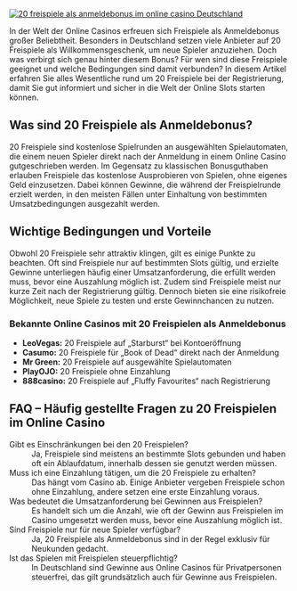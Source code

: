 [![20 freispiele als anmeldebonus im online casino Deutschland](https://123-caf.pages.dev/gitsignup.png)](https://vrmoo.ru/Bt82HjjY)

<p>In der Welt der Online Casinos erfreuen sich Freispiele als Anmeldebonus großer Beliebtheit. Besonders in Deutschland setzen viele Anbieter auf 20 Freispiele als Willkommensgeschenk, um neue Spieler anzuziehen. Doch was verbirgt sich genau hinter diesem Bonus? Für wen sind diese Freispiele geeignet und welche Bedingungen sind damit verbunden? In diesem Artikel erfahren Sie alles Wesentliche rund um 20 Freispiele bei der Registrierung, damit Sie gut informiert und sicher in die Welt der Online Slots starten können.</p>  <h2>Was sind 20 Freispiele als Anmeldebonus?</h2> <p>20 Freispiele sind kostenlose Spielrunden an ausgewählten Spielautomaten, die einem neuen Spieler direkt nach der Anmeldung in einem Online Casino gutgeschrieben werden. Im Gegensatz zu klassischen Bonusguthaben erlauben Freispiele das kostenlose Ausprobieren von Spielen, ohne eigenes Geld einzusetzen. Dabei können Gewinne, die während der Freispielrunde erzielt werden, in den meisten Fällen unter Einhaltung von bestimmten Umsatzbedingungen ausgezahlt werden.</p>  <h2>Wichtige Bedingungen und Vorteile</h2> <p>Obwohl 20 Freispiele sehr attraktiv klingen, gilt es einige Punkte zu beachten. Oft sind Freispiele nur auf bestimmten Slots gültig, und erzielte Gewinne unterliegen häufig einer Umsatzanforderung, die erfüllt werden muss, bevor eine Auszahlung möglich ist. Zudem sind Freispiele meist nur kurze Zeit nach der Registrierung gültig. Dennoch bieten sie eine risikofreie Möglichkeit, neue Spiele zu testen und erste Gewinnchancen zu nutzen.</p>  <h3>Bekannte Online Casinos mit 20 Freispielen als Anmeldebonus</h3> <ul>   <li><strong>LeoVegas:</strong> 20 Freispiele auf „Starburst“ bei Kontoeröffnung</li>   <li><strong>Casumo:</strong> 20 Freispiele für „Book of Dead“ direkt nach der Anmeldung</li>   <li><strong>Mr Green:</strong> 20 Freispiele auf ausgewählte Spielautomaten</li>   <li><strong>PlayOJO:</strong> 20 Freispiele ohne Einzahlung</li>   <li><strong>888casino:</strong> 20 Freispiele auf „Fluffy Favourites“ nach Registrierung</li> </ul>  <h2>FAQ – Häufig gestellte Fragen zu 20 Freispielen im Online Casino</h2> <dl>   <dt>Gibt es Einschränkungen bei den 20 Freispielen?</dt>   <dd>Ja, Freispiele sind meistens an bestimmte Slots gebunden und haben oft ein Ablaufdatum, innerhalb dessen sie genutzt werden müssen.</dd>    <dt>Muss ich eine Einzahlung tätigen, um die 20 Freispiele zu erhalten?</dt>   <dd>Das hängt vom Casino ab. Einige Anbieter vergeben Freispiele schon ohne Einzahlung, andere setzen eine erste Einzahlung voraus.</dd>    <dt>Was bedeutet die Umsatzanforderung bei Gewinnen aus Freispielen?</dt>   <dd>Es handelt sich um die Anzahl, wie oft der Gewinn aus Freispielen im Casino umgesetzt werden muss, bevor eine Auszahlung möglich ist.</dd>    <dt>Sind Freispiele nur für neue Spieler verfügbar?</dt>   <dd>Ja, 20 Freispiele als Anmeldebonus sind in der Regel exklusiv für Neukunden gedacht.</dd>    <dt>Ist das Spielen mit Freispielen steuerpflichtig?</dt>   <dd>In Deutschland sind Gewinne aus Online Casinos für Privatpersonen steuerfrei, das gilt grundsätzlich auch für Gewinne aus Freispielen.</dd> </dl>